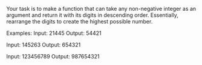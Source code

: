 Your task is to make a function that can take any non-negative integer as an
argument and return it with its digits in descending order. Essentially,
rearrange the digits to create the highest possible number.

Examples:
Input: 21445 Output: 54421

Input: 145263 Output: 654321

Input: 123456789 Output: 987654321
